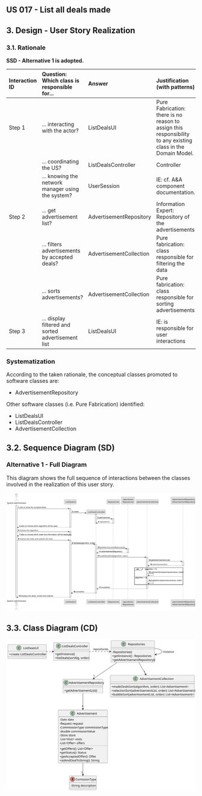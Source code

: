 ## US 017 - List all deals made
## 3. Design - User Story Realization 

### 3.1. Rationale

**SSD - Alternative 1 is adopted.**

| Interaction ID | Question: Which class is responsible for...        | Answer                   | Justification (with patterns)                                                                                 |
|:---------------|:---------------------------------------------------|:-------------------------|:--------------------------------------------------------------------------------------------------------------|
| Step 1         | ... interacting with the actor?                    | ListDealsUI              | Pure Fabrication: there is no reason to assign this responsibility to any existing class in the Domain Model. |
|                | ... coordinating the US?                           | ListDealsController      | Controller                                                                                                    |
|                | ... knowing the network manager using the system?  | UserSession              | IE: cf. A&A component documentation.                                                                          |
| Step 2         | ... get advertisement list?                        | AdvertisementRepository  | Information Expert: Repository of the advertisements                                                          |
|                | ... filters advertisements by accepted deals?      | AdvertisementCollection  | Pure fabrication: class responsible for filtering the data                                                    |
|                | ... sorts advertisements?                          | AdvertisementCollection  | Pure fabrication: class responsible for sorting advertisements                                                |                                                             |
| Step 3         | ... display filtered and sorted advertisement list | ListDealsUI              | IE: is responsible for user interactions                                                                      |

### Systematization ##

According to the taken rationale, the conceptual classes promoted to software classes are: 

* AdvertisementRepository

Other software classes (i.e. Pure Fabrication) identified: 

 * ListDealsUI  
 * ListDealsController
 * AdvertisementCollection

## 3.2. Sequence Diagram (SD)

### Alternative 1 - Full Diagram

This diagram shows the full sequence of interactions between the classes involved in the realization of this user story.

![Sequence Diagram - Full](svg/us017-sequence-diagram-full.svg)


## 3.3. Class Diagram (CD)

![Class Diagram](svg/us017-class-diagram.svg)